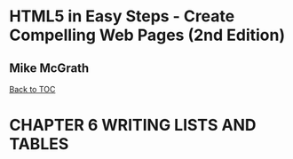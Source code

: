 # **HTML5 in Easy Steps - Create Compelling Web Pages (2nd Edition)**
## Mike McGrath

[Back to TOC](./THE%20BOOK%20ON%20HTML5.md)

# CHAPTER 6 WRITING LISTS AND TABLES

